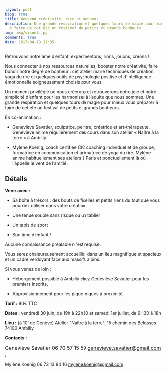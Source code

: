 ```yaml
---
layout: post
blog: true
title: Weekend créativité, rire et bonheur
description: Une grande respiration et quelques tours de magie pour mieux vous préparer
  à faire de cet été un festival de petits et grands bonheurs.
img: img/visuel.jpg
comments: true
date: 2017-04-18 17:35
---
```



Retrouvons notre âme d’enfant, expérimentons, rions, jouons, créons !


Nous connecter à nos ressources naturelles, booster notre créativité, faire bondir notre degré de bonheur : cet atelier marie techniques de création, yoga du rire et quelques outils de psychologie positive et d'intelligence émotionnelle soigneusement choisis pour vous.


Un moment privilégié où nous créerons et retrouverons notre joie et notre simplicité d’enfant pour les harmoniser à l’adulte que nous sommes. Une grande respiration et quelques tours de magie pour mieux vous préparer à faire de cet été un festival de petits et grands bonheurs.


En co-animation :


* Geneviève Savatier, sculptrice, peintre, créatrice et art-thérapeute. Geneviève anime régulièrement des cours dans son atelier « Naître à la terre » à Ambilly.

* Mylène Koenig, coach certifiée CIC coaching individuel et de groupe, formatrice en communication et animatrice de yoga du rire. Mylène anime habituellement ses ateliers à Paris et ponctuellement là où l’appelle le vent de l’amitié.



## Détails


**Venir avec :**


* Sa boîte à trésors : des bouts de ficelles et petits riens du tout que vous pourriez utiliser dans votre création

* Une tenue souple sans risque ou un tablier

* Un tapis de sport

* Son âme d’enfant !


Aucune connaissance préalable n 'est requise.


Vous serez chaleureusement accueillis  dans un lieu magnifique et spacieux et un cadre verdoyant face aux massifs alpins.


Si vous venez de loin :


* Hébergement possible à Ambilly chez Geneviève Savatier pour les premiers inscrits.

* Approvisionnement pour les pique-niques à proximité.



**Tarif :** 80€ TTC

**Dates :** vendredi 30 juin, de 19h à 22h30 et samedi 1er juillet, de 9H30 à 18h

**Lieu :** (à 10’ de Genève) Atelier "Naître à la terre", 15 chemin des Belosses 74100 Ambilly




**Contacts :**

<span style="font-size: 1rem;">Geneviève Savatier 06 70 57 15 59 genevieve.savatier@gmail.com ,</span>


Mylène Koenig 06 73 13 84 16 mylene.koenig@gmail.com